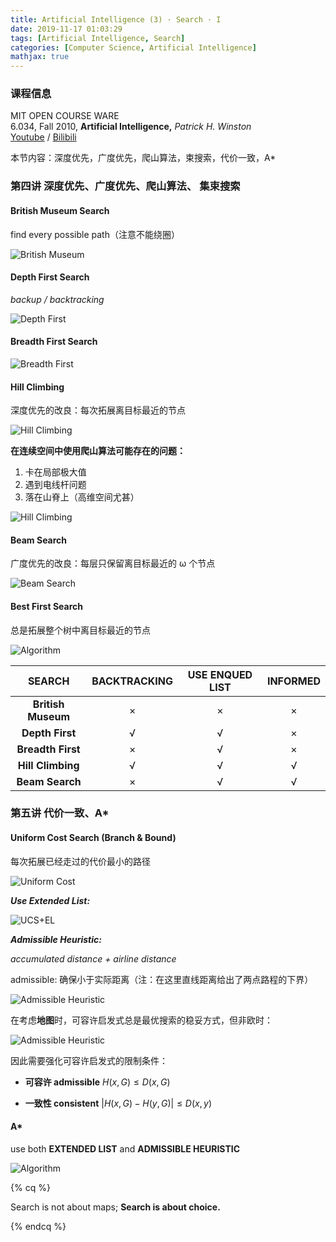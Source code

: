 ```yaml
---
title: Artificial Intelligence (3) · Search · I
date: 2019-11-17 01:03:29
tags: [Artificial Intelligence, Search]
categories: [Computer Science, Artificial Intelligence]
mathjax: true
---
```


### 课程信息

MIT OPEN COURSE WARE  
6.034, Fall 2010, **Artificial Intelligence,** *Patrick H. Winston*  
[Youtube](https://www.youtube.com/watch?v=TjZBTDzGeGg&list=PLUl4u3cNGP63gFHB6xb-kVBiQHYe_4hSi) / [Bilibili](https://www.bilibili.com/video/av75097245)

本节内容：深度优先，广度优先，爬山算法，束搜索，代价一致，A\*

<!-- more -->

### 第四讲 深度优先、广度优先、爬山算法、 集束搜索

#### British Museum Search

find every possible path（注意不能绕圈）

![British Museum](Artificial-Intelligence-Patrick-Winston-3/BritishMuseum.jpg)

#### Depth First Search

*backup / backtracking*

![Depth First](Artificial-Intelligence-Patrick-Winston-3/DepthFirst.jpg)

#### Breadth First Search

![Breadth First](Artificial-Intelligence-Patrick-Winston-3/BreadthFirst.jpg)

#### Hill Climbing

深度优先的改良：每次拓展离目标最近的节点

![Hill Climbing](Artificial-Intelligence-Patrick-Winston-3/HillClimbing.jpg)

**在连续空间中使用爬山算法可能存在的问题：**

1. 卡在局部极大值
2. 遇到电线杆问题
3. 落在山脊上（高维空间尤甚）

![Hill Climbing](Artificial-Intelligence-Patrick-Winston-3/Hill.jpg)

#### Beam Search

广度优先的改良：每层只保留离目标最近的 ω 个节点

![Beam Search](Artificial-Intelligence-Patrick-Winston-3/BeamSearch.jpg)

#### Best First Search

总是拓展整个树中离目标最近的节点

![Algorithm](Artificial-Intelligence-Patrick-Winston-3/Algorithm.png)

|       SEARCH       | BACKTRACKING | USE ENQUED LIST | INFORMED |
| :----------------: | :----------: | :-------------: | :------: |
| **British Museum** |      ×       |        ×        |    ×     |
|  **Depth First**   |     $√$      |       $√$       |    ×     |
| **Breadth First**  |      ×       |       $√$       |    ×     |
| **Hill Climbing**  |     $√$      |       $√$       |   $√$    |
|  **Beam Search**   |      ×       |       $√$       |   $√$    |

### 第五讲 代价一致、A\*

#### Uniform Cost Search (Branch & Bound)

每次拓展已经走过的代价最小的路径

![Uniform Cost](Artificial-Intelligence-Patrick-Winston-3/UniformCost.jpg)

***Use Extended List:***

![UCS+EL](Artificial-Intelligence-Patrick-Winston-3/ExtendedList.jpg)

***Admissible Heuristic:***

*accumulated distance + airline distance*

admissible: 确保小于实际距离（注：在这里直线距离给出了两点路程的下界）

![Admissible Heuristic](Artificial-Intelligence-Patrick-Winston-3/AdmissibleHeuristic.jpg)

在考虑**地图**时，可容许启发式总是最优搜索的稳妥方式，但非欧时：

![Admissible Heuristic](Artificial-Intelligence-Patrick-Winston-3/AH.jpg)

因此需要强化可容许启发式的限制条件：

- **可容许 admissible**
  $H\left( x,G\right) \leq D\left( x,G\right)$

- **一致性 consistent**
  $\left| H\left( x,G\right) -H\left( y,G\right) \right| \leq D\left( x,y\right)$

#### A\*

use both **EXTENDED LIST** and **ADMISSIBLE HEURISTIC**

![Algorithm](Artificial-Intelligence-Patrick-Winston-3/AlgorithmB.png)

{% cq %}

Search is not about maps; **Search is about choice.**

{% endcq %}
